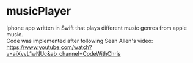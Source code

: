 # musicPlayer
Iphone app written in Swift that plays different music genres from apple music.  
Code was implemented after following Sean Allen's video: https://www.youtube.com/watch?v=aiXvvL1wNUc&ab_channel=CodeWithChris
